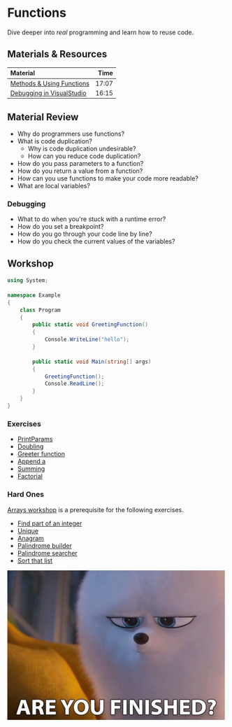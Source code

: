 # Functions

Dive deeper into *real* programming and learn how to reuse code.

## Materials & Resources

| Material                                                                 |  Time |
| :----------------------------------------------------------------------- | ----: |
| [Methods & Using Functions](https://www.youtube.com/watch?v=QwygwfqOHsI) | 17:07 |
| [Debugging in VisualStudio](https://www.youtube.com/watch?v=7ab4z9u7Q_I) | 16:15 |

## Material Review

- Why do programmers use functions?
- What is code duplication?
  - Why is code duplication undesirable?
  - How can you reduce code duplication?
- How do you pass parameters to a function?
- How do you return a value from a function?
- How can you use functions to make your code more readable?
- What are local variables?

### Debugging

- What to do when you're stuck with a runtime error?
- How do you set a breakpoint?
- How do you go through your code line by line?
- How do you check the current values of the variables?

## Workshop

```csharp
using System;

namespace Example
{
    class Program
    {
        public static void GreetingFunction()
        {
            Console.WriteLine("hello");
        }

        public static void Main(string[] args)
        {
            GreetingFunction();
            Console.ReadLine();
        }
    }
}
```

### Exercises

- [PrintParams](print-params/PrintParams.cs)
- [Doubling](doubling/Doubling.cs)
- [Greeter function](greet/Greet.cs)
- [Append a](append-a-func/AppendAFunc.cs)
- [Summing](sum/Sum.cs)
- [Factorial](factorio/Factorio.cs)

### Hard Ones

[Arrays workshop](../arrays/cs.md) is a prerequisite for the following
exercises.

- [Find part of an integer](subint/SubInt.cs)
- [Unique](unique/Unique.cs)
- [Anagram](anagram/README.md)
- [Palindrome builder](palindrome-builder/README.md)
- [Palindrome searcher](palindrome-searcher/README.md)
- [Sort that list](bubble/Bubble.cs)

![circles](../../../assets/azam.gif)
